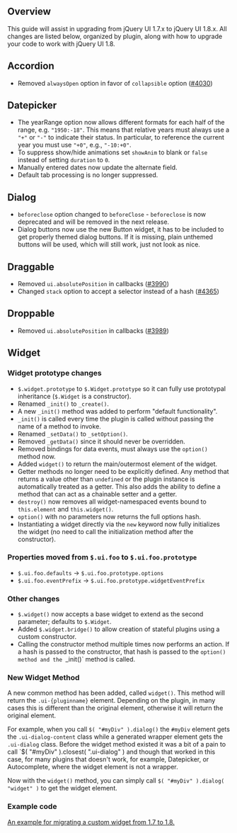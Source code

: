 <script>{
	"title": "jQuery UI 1.8 Upgrade Guide",
	"toc": true
}</script>

## Overview

This guide will assist in upgrading from jQuery UI 1.7.x to jQuery UI 1.8.x.
All changes are listed below, organized by plugin, along with how to upgrade
your code to work with jQuery UI 1.8.

## Accordion

* Removed `alwaysOpen` option in favor of `collapsible` option ([#4030](https://bugs.jqueryui.com/ticket/4030))

## Datepicker

* The yearRange option now allows different formats for each half of the range,
e.g. `"1950:-18"`. This means that relative years must always use a `"+"` or
`"-"` to indicate their status. In particular, to reference the current year you
must use `"+0"`, e.g., `"-10:+0"`.
* To suppress show/hide animations set `showAnim` to blank or `false` instead of setting `duration` to `0`.
* Manually entered dates now update the alternate field.
* Default tab processing is no longer suppressed.

## Dialog

* `beforeclose` option changed to `beforeClose` - `beforeclose` is now
deprecated and will be removed in the next release.
* Dialog buttons now use the new Button widget, it has to be included to get
properly themed dialog buttons. If it is missing, plain unthemed buttons will be
used, which will still work, just not look as nice.

## Draggable

* Removed `ui.absolutePosition` in callbacks ([#3990](https://bugs.jqueryui.com/ticket/3990))
* Changed `stack` option to accept a selector instead of a hash ([#4365](https://bugs.jqueryui.com/ticket/4365))

## Droppable

* Removed `ui.absolutePosition` in callbacks ([#3989](https://bugs.jqueryui.com/ticket/3989))

## Widget

### Widget prototype changes

* `$.widget.prototype` to `$.Widget.prototype` so it can fully use prototypal
inheritance (`$.Widget` is a constructor).
* Renamed `_init()` to `_create()`.
* A new `_init()` method was added to perform "default functionality".
* `_init()` is called every time the plugin is called without passing the name
of a method to invoke.
* Renamed `_setData()` to `_setOption()`.
* Removed `_getData()` since it should never be overridden.
* Removed bindings for data events, must always use the `option()` method now.
* Added `widget()` to return the main/outermost element of the widget.
* Getter methods no longer need to be explicitly defined. Any method that
returns a value other than `undefined` or the plugin instance is automatically
treated as a getter. This also adds the ability to define a method that can act
as a chainable setter and a getter.
* `destroy()` now removes all widget-namespaced events bound to `this.element`
and `this.widget()`.
* `option()` with no parameters now returns the full options hash.
* Instantiating a widget directly via the `new` keyword now fully initializes
the widget (no need to call the initialization method after the constructor).

### Properties moved from `$.ui.foo` to `$.ui.foo.prototype`

* `$.ui.foo.defaults` -> `$.ui.foo.prototype.options`
* `$.ui.foo.eventPrefix` -> `$.ui.foo.prototype.widgetEventPrefix`

### Other changes

* `$.widget()` now accepts a base widget to extend as the second parameter;
defaults to `$.Widget`.
* Added `$.widget.bridge()` to allow creation of stateful plugins using a custom
constructor.
* Calling the constructor method multiple times now performs an action. If a
hash is passed to the constructor, that hash is passed to the `option() method
and the `_init()` method is called.

### New Widget Method

A new common method has been added, called `widget()`. This method will return
the `.ui-{pluginname}` element. Depending on the plugin, in many cases this is
different than the original element, otherwise it will return the original
element.

For example, when you call `$( "#myDiv" ).dialog()` the `#myDiv` element gets
the `.ui-dialog-content` class while a generated wrapper element gets the
`.ui-dialog` class. Before the widget method existed it was a bit of a pain to
call `$( "#myDiv" ).closest( ".ui-dialog" ) and though that worked in this case,
for many plugins that doesn't work, for example, Datepicker, or Autocomplete,
where the widget element is not a wrapper.

Now with the `widget()` method, you can simply call
`$( "#myDiv" ).dialog( "widget" )` to get the widget element.

### Example code

[An example for migrating a custom widget from 1.7 to 1.8.](https://github.com/scottgonzalez/jquery-ui-1.8-widget-factory)
